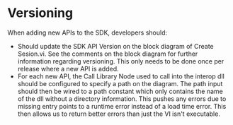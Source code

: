 # Versioning
When adding new APIs to the SDK, developers should:
- Should update the SDK API Version on the block diagram of Create Sesion.vi. See the comments on the block diagram for further information regarding versioning. This only needs to be done once per release where a new API is added.
- For each new API, the Call Library Node used to call into the interop dll should be configured to specify a path on the diagram. The path input should then be wired to a path constant which only contains the name of the dll without a directory information. This pushes any errors due to missing entry points to a runtime error instead of a load time error. This then allows us to return better errors than just the VI isn't executable.